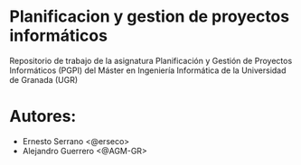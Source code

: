 # Planificacion y gestion de proyectos informáticos
Repositorio de trabajo de la asignatura Planificación y Gestión de Proyectos Informáticos (PGPI) del Máster en Ingeniería Informática de la Universidad de Granada (UGR)

# Autores:
- Ernesto Serrano <@erseco>
- Alejandro Guerrero <@AGM-GR>
